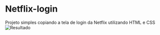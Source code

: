 # Netflix-login
Projeto simples copiando a tela de login da Netflix utilizando HTML e CSS
![Resultado](https://github.com/Raphael135/Netflix-login/assets/145051566/cdf0b360-57c4-441f-b425-035bd56641ca)
